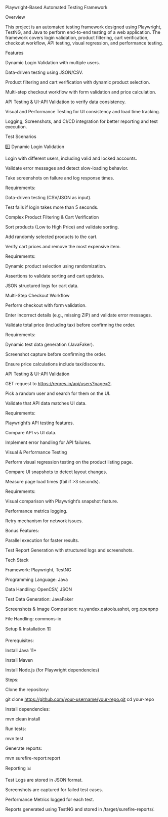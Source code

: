 Playwright-Based Automated Testing Framework

Overview

This project is an automated testing framework designed using Playwright, TestNG, and Java to perform end-to-end testing of a web application. The framework covers login validation, product filtering, cart verification, checkout workflow, API testing, visual regression, and performance testing.


Features

Dynamic Login Validation with multiple users.

Data-driven testing using JSON/CSV.

Product filtering and cart verification with dynamic product selection.

Multi-step checkout workflow with form validation and price calculation.

API Testing & UI-API Validation to verify data consistency.

Visual and Performance Testing for UI consistency and load time tracking.

Logging, Screenshots, and CI/CD integration for better reporting and test execution.


Test Scenarios

1️⃣ Dynamic Login Validation

Login with different users, including valid and locked accounts.

Validate error messages and detect slow-loading behavior.

Take screenshots on failure and log response times.


Requirements:

Data-driven testing (CSV/JSON as input).

Test fails if login takes more than 5 seconds.


Complex Product Filtering & Cart Verification

Sort products (Low to High Price) and validate sorting.

Add randomly selected products to the cart.

Verify cart prices and remove the most expensive item.



Requirements:

Dynamic product selection using randomization.

Assertions to validate sorting and cart updates.

JSON structured logs for cart data.



Multi-Step Checkout Workflow

Perform checkout with form validation.

Enter incorrect details (e.g., missing ZIP) and validate error messages.

Validate total price (including tax) before confirming the order.



Requirements:

Dynamic test data generation (JavaFaker).

Screenshot capture before confirming the order.

Ensure price calculations include tax/discounts.



API Testing & UI-API Validation

GET request to https://reqres.in/api/users?page=2.

Pick a random user and search for them on the UI.

Validate that API data matches UI data.


Requirements:

Playwright’s API testing features.

Compare API vs UI data.

Implement error handling for API failures.



Visual & Performance Testing

Perform visual regression testing on the product listing page.

Compare UI snapshots to detect layout changes.

Measure page load times (fail if >3 seconds).



Requirements:

Visual comparison with Playwright’s snapshot feature.

Performance metrics logging.

Retry mechanism for network issues.



Bonus Features:

Parallel execution for faster results.

Test Report Generation with structured logs and screenshots.



Tech Stack 

Framework: Playwright, TestNG

Programming Language: Java

Data Handling: OpenCSV, JSON

Test Data Generation: JavaFaker

Screenshots & Image Comparison: ru.yandex.qatools.ashot, org.openpnp

File Handling: commons-io


Setup & Installation 🏗️

Prerequisites:

Install Java 11+

Install Maven

Install Node.js (for Playwright dependencies)

Steps:

Clone the repository:

git clone https://github.com/your-username/your-repo.git
cd your-repo

Install dependencies:

mvn clean install

Run tests:

mvn test

Generate reports:

mvn surefire-report:report


Reporting 📊

Test Logs are stored in JSON format.

Screenshots are captured for failed test cases.

Performance Metrics logged for each test.

Reports generated using TestNG and stored in /target/surefire-reports/.
